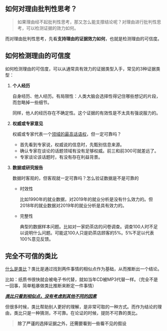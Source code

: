 ## 如何对理由批判性思考？

>  如果理由经不起批判性思考，那又怎么能支撑结论呢？对理由进行批判性思考，可以检测证据的效力如何。

而对理由批判性思考，先看**支持理由的证据效力如何**，也就是检测理由的可信度。



## 如何检测理由的可信度

如何检测理由的可信度，可以从通常具有效力的证据类型入手，常见的3种证据类型：

1. **个人经历**

   自身经历、他人经历。有局限性：人类大脑会选择性得记住哪些想记的片段，而忽略掉一些细节。

   同样，他人的经历存在不确定性。这个证据的有效性是不太具有强说服力的。

2. **权威或专家意见**

   权威或专家代表一个<u>领域的最高话语权</u>，但一定可靠吗？

   - 首先看到专家说，权威说的信息时，先甄别信息来源。
   - 确认专家在谈论的话题领域有没有足够权威。前三和前300可就差远了。
   - 专家谈论该话题时，有没有存在利益背景。

3. **数据或研究报告**

   数据时客观的，但客观就一定可靠吗？怎么验证数据是不是可靠的

   - 时效性

     比如1990年的就业数据，对2019年的就业分析是没有什么效力的。但2018年的就业数据对2019年的就业分析是具有效力的。

   - 完整性

     典型的数据样本问题。比如对一家奶茶店的问卷调查。调查100人时不足以说明什么问题。可能这100人只是奶茶店顾客的5%。5%不足以代表100%意见反馈。



## 完全不可信的类比

<u>什么是类比</u>？类比是通过找到两件事情的相似点作为基础，从而推断出一个结论。

比如：纸质书很快就会被电子书代替，就如当年CD被MP3代替一样。（完全不是一回事，简单粗暴做类比推断来断定一件事情）

**<u>*类比只看到相似点，没有考虑到其他不同的因素*</u>**

但很多时候，类比帮助别人更好的理解，是非常可取的一种方式。而作为结论的理由，类比只是一种猜测，不可靠。在论证的时候，提防不可靠的类比。



> **除了严谨的选择证据之外，还需要看到一些看不见的假设**
